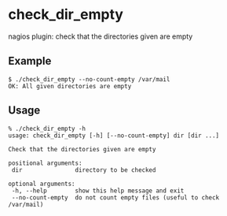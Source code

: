 # check_dir_empty
nagios plugin: check that the directories given are empty

## Example
~~~
$ ./check_dir_empty --no-count-empty /var/mail
OK: All given directories are empty
~~~

## Usage
~~~
% ./check_dir_empty -h
usage: check_dir_empty [-h] [--no-count-empty] dir [dir ...]

Check that the directories given are empty

positional arguments:
 dir               directory to be checked

optional arguments:
 -h, --help        show this help message and exit
 --no-count-empty  do not count empty files (useful to check /var/mail)
~~~
